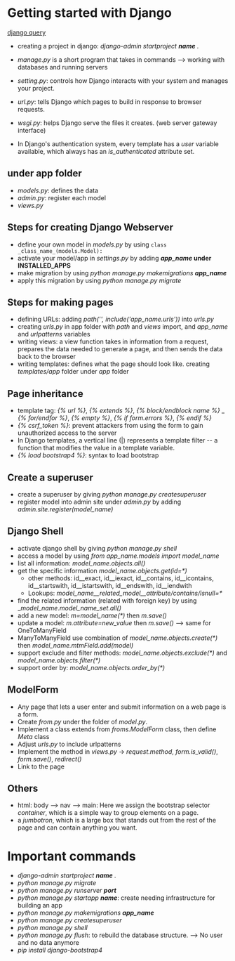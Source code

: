 # Getting started with Django
[django query](https://docs.djangoproject.com/en/2.2/topics/db/queries/)
- creating a project in django: _django-admin startproject __name__ ._
- _manage.py_ is a short program that takes in commands --> working with databases and running servers

- _setting.py_: controls how Django interacts with your system and manages your project.
- _url.py_: tells Django which pages to build in response to browser requests.
- _wsgi.py_: helps Django serve the files it creates. (web server gateway interface)
- In Django's authentication system, every template has a _user_ variable available, which always
has an _is_authenticated_ attribute set.

## under app folder
- _models.py_: defines the data
- _admin.py_: register each model
- _views.py_

## Steps for creating Django Webserver
- define your own model in _models.py_ by using `class _class_name_(models.Model):`
- activate your model/app in _settings.py_ by adding ___app_name_ under INSTALLED_APPS__
- make migration by using _python manage.py makemigrations __app_name___
- apply this migration by using _python manage.py migrate_

## Steps for making pages
- defining URLs: adding _path('', include('_app_name_.urls'))_ into _urls.py_
- creating _urls.py_ in app folder with _path_ and _views_ import, and _app_name_ and _urlpatterns_ variables
- writing views: a view function takes in information from a request, prepares the data needed to generate a page,
and then sends the data back to the browser
- writing templates: defines what the page should look like. creating _templates/app_ folder under _app_ folder

## Page inheritance
- template tag: _{% url %}_, _{% extends %}_, _{% block/endblock name %}_
_ _{% for/endfor %}_, _{% empty %}_, _{% if form.errors %}_, _{% endif %}_
- _{% csrf_token %}_: prevent attackers from using the form to gain unauthorized access to the server
- In Django templates, a vertical line (|) represents a template filter -- a function that modifies the value in a 
template variable.
- _{% load bootstrap4 %}_: syntax to load bootstrap


## Create a superuser
- create a superuser by giving _python manage.py createsuperuser_
- register model into admin site under _admin.py_ by adding _admin.site.register(_model_name_)_

## Django Shell
- activate django shell by giving _python manage.py shell_
- access a model by using _from _app_name_.models import _model_name__
- list all information: __model_name_.objects.all()_
- get the specific information __model_name_.objects.get(id=*)_
  - other methods: id__exact, id__iexact, id__contains, id__icontains, id__startswith, id__istartswith, id__endswith, id__iendwith
  - Lookups: __model_name__related_model__attribute/contains/isnull_=*_
- find the related information (related with foreign key) by using __model_name_._model_name_set.all()_
- add a new model: _m=_model_name_(*)_ then _m.save()_
- update a model: _m.attribute=_new_value__ then _m.save()_ --> same for OneToManyField
- ManyToManyField use combination of __model_name_.objects.create(*)_ then __model_name_._mtmField_.add(_model_)_
- support exclude and filter methods: __model_name_.objects.exclude(*)_ and __model_name_.objects.filter(*)_
- support order by: __model_name_.objects.order_by(*)_

## ModelForm
- Any page that lets a user enter and submit information on a web page is a form.
- Create _from.py_ under the folder of _model.py_.
- Implement a class extends from _froms.ModelForm_ class, then define _Meta_ class
- Adjust _urls.py_ to include urlpatterns
- Implement the method in _views.py_ -> _request.method_, _form.is_valid()_, _form.save()_, _redirect()_
- Link to the page

## Others
- html: body --> nav --> main: Here we assign the bootstrap selector _container_, which is a simple way to group
elements on a page.
- a _jumbotron_, which is a large box that stands out from the rest of the page and can contain anything you want.

# Important commands
- _django-admin startproject __name__ ._
- _python manage.py migrate_
- _python manage.py runserver __port___
- _python manage.py startapp __name___: create needing infrastructure for building an app
- _python manage.py makemigrations __app_name___
- _python manage.py createsuperuser_
- _python manage.py shell_
- _python manage.py flush_: to rebuild the database structure. --> No user and no data anymore
- _pip install django-bootstrap4_